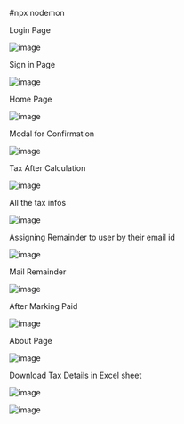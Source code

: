 #npx nodemon



Login Page

![image](https://user-images.githubusercontent.com/97835784/219099082-bb4ee722-12df-4219-b8a4-6fe7697387fd.png)

Sign in Page

![image](https://user-images.githubusercontent.com/97835784/219099219-de56cc4b-8af6-4e9c-ad89-b77fd9a6f866.png)

Home Page

![image](https://user-images.githubusercontent.com/97835784/219100100-d90c8932-dc3f-409d-a269-c6150a27175c.png)

Modal for Confirmation 

![image](https://user-images.githubusercontent.com/97835784/219100249-6918348c-4f1d-4906-b40f-35480cd824a3.png)

Tax After Calculation

![image](https://user-images.githubusercontent.com/97835784/219100387-abfce6d1-06b6-442c-b509-af1cabc90b14.png)

All the tax infos

![image](https://user-images.githubusercontent.com/97835784/219105484-71246e6a-1e20-453b-a6ac-158320ea9e85.png)

Assigning Remainder to user by their email id

![image](https://user-images.githubusercontent.com/97835784/219105859-7ed7c7bf-f021-4126-9bc0-7e2ec26697fe.png)


Mail Remainder

![image](https://user-images.githubusercontent.com/97835784/219107072-d5ec63df-f869-438d-9d59-47fb9676aa4c.png)

After Marking Paid

![image](https://user-images.githubusercontent.com/97835784/219106161-cab05dfe-9aea-4ef1-919d-071a273e75a1.png)

About Page

![image](https://user-images.githubusercontent.com/97835784/219106272-82ca6436-c977-4af9-81cf-565b6e835441.png)

Download Tax Details in Excel sheet

![image](https://user-images.githubusercontent.com/97835784/219106619-26d9b0ed-4236-4c95-aeaf-69ab5fa725b2.png)


![image](https://user-images.githubusercontent.com/97835784/219106512-3d4f56e3-44d3-4dcc-a227-7c0afaecf7aa.png)



